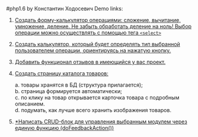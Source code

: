 #php1.6 by Константин Ходосевич
Demo links:
1. [Создать форму-калькулятор операциями: сложение, вычитание, умножение, деление. Не забыть
обработать деление на ноль! Выбор операции можно осуществлять с помощью тега `<select>`][1]
2. [Создать калькулятор, который будет определять тип выбранной пользователем операции,
ориентируясь на нажатую кнопку.][2]
3. [Добавить функционал отзывов в имеющийся у вас проект.][3]
4. [Создать страницу каталога товаров:][4]

   a. товары хранятся в БД (структура прилагается);  
   b. страница формируется автоматически;  
   c. по клику на товар открывается карточка товара с подробным описанием.  
   d. подумать, как лучше всего хранить изображения товаров.  
5. [*Написать CRUD-блок для управления выбранным модулем через единую функцию
(doFeedbackAction())][5]

[1]: http://16.xogoc.z8.ru/php1.6/1_2/1.php
[2]: http://16.xogoc.z8.ru/php1.6/1_2/2.php
[3]: http://16.xogoc.z8.ru/php1.6/?mod=feedback
[4]: http://16.xogoc.z8.ru/php1.6/?mod=catalog
[5]: http://16.xogoc.z8.ru/php1.6/admin/